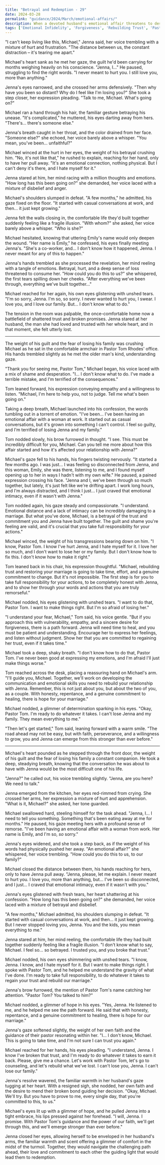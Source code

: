 ```yaml
---
title: "Betrayal and Redemption - 29"
date: 2024-03-28
permalink: "guidance/2024/March/emotional-affairs/"
description: When a devoted husband's emotional affair threatens to destroy his marriage, he seeks guidance from Pastor Tom Rhodes to help him and his wife navigate the painful betrayal and find a path to redemption and healing.
tags: ['Emotional Infidelity', 'Forgiveness', 'Rebuilding Trust', 'Pastoral Counseling', 'Spiritual Growth']
---
```

"I can't keep living like this, Michael," Jenna said, her voice trembling with a mixture of hurt and frustration. "The distance between us, the constant distraction – it's tearing me apart."

Michael's heart sank as he met her gaze, the guilt he'd been carrying for months weighing heavily on his conscience. "Jenna, I..." He paused, struggling to find the right words. "I never meant to hurt you. I still love you, more than anything."

Jenna's eyes narrowed, and she crossed her arms defensively. "Then why have you been so distant? Why do I feel like I'm losing you?" She took a step closer, her expression pleading. "Talk to me, Michael. What's going on?"

Michael ran a hand through his hair, the familiar gesture betraying his unease. "It's complicated," he muttered, his eyes darting away from hers. "There's... there's someone else."

Jenna's breath caught in her throat, and the color drained from her face. "Someone else?" she echoed, her voice barely above a whisper. "You mean, you've been... unfaithful?"

Michael winced at the hurt in her eyes, the weight of his betrayal crushing him. "No, it's not like that," he rushed to explain, reaching for her hand, only to have her pull away. "It's an emotional connection, nothing physical. But I can't deny it's there, and I hate myself for it."

Jenna stared at him, her mind racing with a million thoughts and emotions. "How long has this been going on?" she demanded, her voice laced with a mixture of disbelief and anger.

Michael's shoulders slumped in defeat. "A few months," he admitted, his gaze fixed on the floor. "It started with casual conversations at work, and then... it just kept growing."

Jenna felt the walls closing in, the comfortable life they'd built together suddenly feeling like a fragile illusion. "With whom?" she asked, her voice barely above a whisper. "Who is she?"

Michael hesitated, knowing that uttering Emily's name would only deepen the wound. "Her name is Emily," he confessed, his eyes finally meeting Jenna's. "She's a co-worker, and... I don't know how it happened, Jenna. I never meant for any of this to happen."

Jenna's hands trembled as she processed the revelation, her mind reeling with a tangle of emotions. Betrayal, hurt, and a deep sense of loss threatened to consume her. "How could you do this to us?" she whispered, the first tears spilling down her cheeks. "After everything we've been through, everything we've built together..."

Michael reached for her again, his own eyes glistening with unshed tears. "I'm so sorry, Jenna. I'm so, so sorry. I never wanted to hurt you, I swear. I love you, and I love our family. But... I don't know what to do."

The tension in the room was palpable, the once-comfortable home now a battlefield of shattered trust and broken promises. Jenna stared at her husband, the man she had loved and trusted with her whole heart, and in that moment, she felt utterly lost.

***

The weight of his guilt and the fear of losing his family was crushing Michael as he sat in the comfortable armchair in Pastor Tom Rhodes' office. His hands trembled slightly as he met the older man's kind, understanding gaze.

"Thank you for seeing me, Pastor Tom," Michael began, his voice laced with a mix of shame and desperation. "I... I don't know what to do. I've made a terrible mistake, and I'm terrified of the consequences."

Tom leaned forward, his expression conveying empathy and a willingness to listen. "Michael, I'm here to help you, not to judge. Tell me what's been going on."

Taking a deep breath, Michael launched into his confession, the words tumbling out in a torrent of emotion. "I've been... I've been having an emotional affair with a woman at work. It started out as casual conversations, but it's grown into something I can't control. I feel so guilty, and I'm terrified of losing Jenna and my family."

Tom nodded slowly, his brow furrowed in thought. "I see. This must be incredibly difficult for you, Michael. Can you tell me more about how this affair started and how it's affected your relationship with Jenna?"

Michael's gaze fell to his hands, his fingers twisting nervously. "It started a few months ago. I was just... I was feeling so disconnected from Jenna, and this woman, Emily, she was there, listening to me, and I found myself opening up to her in ways I hadn't with my own wife." He paused, a pained expression crossing his face. "Jenna and I, we've been through so much together, but lately, it's just felt like we're drifting apart. I work long hours, and I'm always distracted, and I think I just... I just craved that emotional intimacy, even if it wasn't with Jenna."

Tom nodded again, his gaze steady and compassionate. "I understand. Emotional distance and a lack of intimacy can be incredibly damaging to a marriage. But what you've done, Michael, is a betrayal of the trust and commitment you and Jenna have built together. The guilt and shame you're feeling are valid, and it's crucial that you take full responsibility for your actions."

Michael winced, the weight of his transgressions bearing down on him. "I know, Pastor Tom. I know I've hurt Jenna, and I hate myself for it. I love her so much, and I don't want to lose her or my family. But I don't know how to fix this. I don't know how to make it right."

Tom leaned back in his chair, his expression thoughtful. "Michael, rebuilding trust and restoring your marriage is going to take time, effort, and a genuine commitment to change. But it's not impossible. The first step is for you to take full responsibility for your actions, to be completely honest with Jenna, and to show her through your words and actions that you are truly remorseful."

Michael nodded, his eyes glistening with unshed tears. "I want to do that, Pastor Tom. I want to make things right. But I'm so afraid of losing her."

"I understand your fear, Michael," Tom said, his voice gentle. "But if you approach this with vulnerability, empathy, and a sincere desire for forgiveness, there is a path forward. Jenna will need time to heal, and you must be patient and understanding. Encourage her to express her feelings, and listen without judgment. Show her that you are committed to regaining her trust, even if it takes time."

Michael took a deep, shaky breath. "I don't know how to do that, Pastor Tom. I've never been good at expressing my emotions, and I'm afraid I'll just make things worse."

Tom reached across the desk, placing a reassuring hand on Michael's arm. "I'll guide you, Michael. Together, we'll work on developing the communication and emotional skills you need to rebuild your relationship with Jenna. Remember, this is not just about you, but about the two of you, as a couple. With honesty, repentance, and a genuine commitment to healing, there is hope for your marriage."

Michael nodded, a glimmer of determination sparking in his eyes. "Okay, Pastor Tom. I'm ready to do whatever it takes. I can't lose Jenna and my family. They mean everything to me."

"Then let's get started," Tom said, leaning forward with a warm smile. "The road ahead may not be easy, but with faith, perseverance, and a willingness to grow, you and Jenna can emerge from this stronger than ever before."

***

Michael's heart pounded as he stepped through the front door, the weight of his guilt and the fear of losing his family a constant companion. He took a deep, steadying breath, knowing that the conversation he was about to have with Jenna would be the most difficult one of his life.

"Jenna?" he called out, his voice trembling slightly. "Jenna, are you here? We need to talk."

Jenna emerged from the kitchen, her eyes red-rimmed from crying. She crossed her arms, her expression a mixture of hurt and apprehension. "What is it, Michael?" she asked, her tone guarded.

Michael swallowed hard, steeling himself for the task ahead. "Jenna, I... I need to tell you something. Something that's been eating away at me for months." He paused, his gaze meeting hers with a profound sense of remorse. "I've been having an emotional affair with a woman from work. Her name is Emily, and I'm so, _so_ sorry."

Jenna's eyes widened, and she took a step back, as if the weight of his words had physically pushed her away. "An emotional affair?" she whispered, her voice trembling. "How could you do this to us, to our family?"

Michael closed the distance between them, his hands reaching for hers, only to have Jenna pull away. "Jenna, please, let me explain. I never meant to hurt you. I love you, more than anything, but... I've been so disconnected, and I just... I craved that emotional intimacy, even if it wasn't with you."

Jenna's eyes glistened with fresh tears, her heart shattering at his confession. "How long has this been going on?" she demanded, her voice laced with a mixture of betrayal and disbelief.

"A few months," Michael admitted, his shoulders slumping in defeat. "It started with casual conversations at work, and then... it just kept growing. But I never stopped loving you, Jenna. You and the kids, you mean everything to me."

Jenna stared at him, her mind reeling, the comfortable life they had built together suddenly feeling like a fragile illusion. "I don't know what to say, Michael. I feel so... so betrayed. I trusted you, and you broke that trust."

Michael nodded, his own eyes shimmering with unshed tears. "I know, Jenna. I know, and I hate myself for it. But I want to make things right. I spoke with Pastor Tom, and he helped me understand the gravity of what I've done. I'm ready to take full responsibility, to do whatever it takes to regain your trust and rebuild our marriage."

Jenna's brow furrowed, the mention of Pastor Tom's name catching her attention. "Pastor Tom? You talked to him?"

Michael nodded, a glimmer of hope in his eyes. "Yes, Jenna. He listened to me, and he helped me see the path forward. He said that with honesty, repentance, and a genuine commitment to healing, there is hope for our marriage."

Jenna's gaze softened slightly, the weight of her own faith and the guidance of their pastor resonating within her. "I... I don't know, Michael. This is going to take time, and I'm not sure I can trust you again."

Michael reached for her hands, his eyes pleading. "I understand, Jenna. I know I've broken that trust, and I'm ready to do whatever it takes to earn it back. Please, give me a chance. Let's work with Pastor Tom, let's go to counseling, and let's rebuild what we've lost. I can't lose you, Jenna. I can't lose our family."

Jenna's resolve wavered, the familiar warmth in her husband's gaze tugging at her heart. With a resigned sigh, she nodded, her own faith and the desire to mend their broken bond guiding her decision. "Okay, Michael. We'll try. But you have to prove to me, every single day, that you're committed to this, to us."

Michael's eyes lit up with a glimmer of hope, and he pulled Jenna into a tight embrace, his lips pressed against her forehead. "I will, Jenna. I promise. With Pastor Tom's guidance and the power of our faith, we'll get through this, and we'll emerge stronger than ever before."

Jenna closed her eyes, allowing herself to be enveloped in her husband's arms, the familiar warmth and scent offering a glimmer of comfort in the midst of the turmoil. Together, they would navigate the challenging path ahead, their love and commitment to each other the guiding light that would lead them to redemption.


